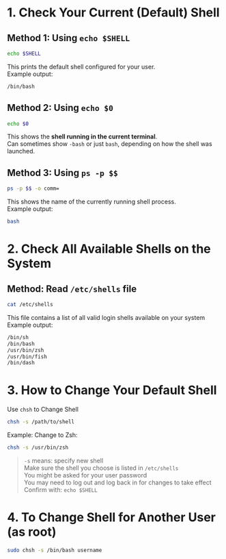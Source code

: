 # 1. Check Your Current (Default) Shell

## Method 1: Using `echo $SHELL`
```bash
echo $SHELL
```
This prints the default shell configured for your user.  
Example output:  
```bash
/bin/bash
```

## Method 2: Using `echo $0`
```bash
echo $0
```
This shows the **shell running in the current terminal**.  
Can sometimes show `-bash` or just `bash`, depending on how the shell was launched.  

## Method 3: Using `ps -p $$`
```bash
ps -p $$ -o comm=
```
This shows the name of the currently running shell process.  
Example output:  
```bash
bash
```

# 2. Check All Available Shells on the System
## Method: Read `/etc/shells` file
```bash
cat /etc/shells
```

This file contains a list of all valid login shells available on your system  
Example output:  
```bash
/bin/sh
/bin/bash
/usr/bin/zsh
/usr/bin/fish
/bin/dash
```

# 3. How to Change Your Default Shell
Use `chsh` to Change Shell
```bash
chsh -s /path/to/shell
```
Example: Change to Zsh:
```bash
chsh -s /usr/bin/zsh
```
> `-s` means: specify new shell  
> Make sure the shell you choose is listed in `/etc/shells`  
> You might be asked for your user password  
> You may need to log out and log back in for changes to take effect  
> Confirm with: `echo $SHELL`  

# 4. To Change Shell for Another User (as root)
```bash
sudo chsh -s /bin/bash username
```

